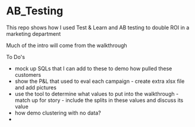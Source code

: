 # AB_Testing
This repo shows how I used Test &amp; Learn and AB testing to double ROI in a marketing department

Much of the intro will come from the walkthrough


To Do's
- mock up SQLs that I can add to these to demo how pulled these customers
- show the P&L that used to eval each campaign - create extra xlsx file and add pictures
- use the tool to determine what values to put into the walkthrough - match up for story - include the splits in these values and discuss its value
- how demo clustering with no data? 
- 


